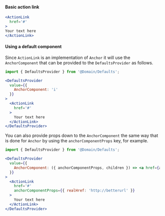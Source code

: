 #### Basic action link

```jsx
<ActionLink
  href='#'
>
Your text here
</ActionLink>
```

#### Using a default component

Since `ActionLink` is an implementation of `Anchor` it will use the `AnchorComponent` that
can be provided to the `DefaultsProvider` as follows.
```jsx
import { DefaultsProvider } from '@Domain/Defaults';

<DefaultsProvider
  value={{
    AnchorComponent: 'i'
  }}
>
  <ActionLink
    href='#'
  >
    Your text here
  </ActionLink>
</DefaultsProvider>
```

You can also provide props down to the `AnchorComponent` the same way that is done for `Anchor`
by using the `anchorComponentProps` key, for example.

```jsx
import { DefaultsProvider } from '@Domain/Defaults';

<DefaultsProvider
  value={{
    AnchorComponent: ({ anchorComponentProps, children }) => <a href={anchorComponentProps.realHref}>{children}</a>
  }}
>
  <ActionLink
    href='#'
    anchorComponentProps={{ realHref: 'http://betterurl' }}
  >
    Your text here
  </ActionLink>
</DefaultsProvider>
```

